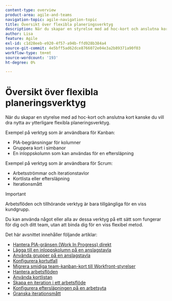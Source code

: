 ```yaml
---
content-type: overview
product-area: agile-and-teams
navigation-topic: agile-navigation-topic
title: Översikt över flexibla planeringsverktyg
description: När du skapar en styrelse med ad hoc-kort och anslutna kort kanske du vill utnyttja de extra flexibla planeringsverktygen i ritytorna.
author: Lisa
feature: Agile
exl-id: c1d28eeb-e920-4f57-a94b-ffd928b384a4
source-git-commit: 4e5bff5ad62dce8766072e04e3a2b89371a90f03
workflow-type: tm+mt
source-wordcount: '193'
ht-degree: 0%

---
```


# Översikt över flexibla planeringsverktyg

När du skapar en styrelse med ad hoc-kort och anslutna kort kanske du vill dra nytta av ytterligare flexibla planeringsverktyg.

Exempel på verktyg som är användbara för Kanban:

* PIA-begränsningar för kolumner
* Gruppera kort i simbanor
* En inloppskolumn som kan användas för en eftersläpning

Exempel på verktyg som är användbara för Scrum:

* Arbetsströmmar och iterationstavlor
* Kortlista eller eftersläpning
* Iterationsmått

>[!IMPORTANT]
>
>Arbetsflöden och tillhörande verktyg är bara tillgängliga för en viss kundgrupp.

Du kan använda något eller alla av dessa verktyg på ett sätt som fungerar för dig och ditt team, utan att binda dig för en viss flexibel metod.

Det här avsnittet innehåller följande artiklar:

* [Hantera PIA-gränsen (Work In Progress) direkt](/help/quicksilver/agile/use-boards-agile-planning-tools/manage-wip-limit-on-board.md)
* [Lägga till en inloppskolumn på en anslagstavla](/help/quicksilver/agile/use-boards-agile-planning-tools/add-intake-column-to-board.md)
* [Använda grupper på en anslagstavla](/help/quicksilver/agile/use-boards-agile-planning-tools/group-cards-on-board.md)
* [Konfigurera kortutfall](/help/quicksilver/agile/use-boards-agile-planning-tools/configure-card-falloff.md)
* [Migrera smidiga team-kanban-kort till Workfront-styrelser](/help/quicksilver/agile/use-boards-agile-planning-tools/migrate-kanban-cards-to-boards.md)
* [Hantera arbetsflöden](/help/quicksilver/agile/use-boards-agile-planning-tools/manage-collections.md)
* [Använda kortlistan](/help/quicksilver/agile/use-boards-agile-planning-tools/use-card-list.md)
* [Skapa en iteration i ett arbetsflöde](/help/quicksilver/agile/use-boards-agile-planning-tools/create-an-iteration-in-workstream.md)
* [Konfigurera eftersläpningen på en arbetsyta](/help/quicksilver/agile/use-boards-agile-planning-tools/configure-backlog-workstream-board.md)
* [Granska iterationsmått](/help/quicksilver/agile/use-boards-agile-planning-tools/review-iteration-metrics.md)

